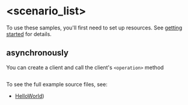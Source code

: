 # <scenario_list>

To use these samples, you'll first need to set up resources. See [getting started](https://github.com/Azure/azure-sdk-for-net/blob/main/sdk/template/Azure.Template/README.md#getting-started) for details.

## <scenario> asynchronously

You can create a client and call the client's `<operation>` method

```C# Snippet:Azure_Template_ScenarioAsync
```

To see the full example source files, see:
* [HelloWorld](https://github.com/Azure/azure-sdk-for-net/blob/main/sdk/template/Azure.Template/tests/Samples/Sample1_HelloWorldAsync.cs))

<!-- please refer to <AsyncSampleReadmeLink> to write sample readme file. -->